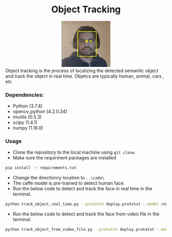 <h1 align="center">
	Object Tracking
</h1>

<div align="center">
	<!-- <img src="/media/manoj/Manoj_drive/Computer_vision/object-tracking/Images/person.gif" width="30%" height="30%"> -->
	<img src="https://github.com/Manojkl/object-tracking/blob/main/Images/person.gif" width="30%" height="30%"> 

</div>
Object tracking is the process of localizing the detected semantic object and track the object in real time. Objetcs are typically human, animal, cars , etc 

### Dependencies:
 - Python (3.7.4)
 - opencv_python (4.2.0.34)
 - imutils (0.5.3)
 - scipy (1.4.1)
 - numpy (1.19.0)

 ### Usage 
- Clone the repository to the local machine using ```git clone.```
- Make sure the requirment packages are installed 
```sh
pip install -r requirements.txt
```
- Change the directionry location to ```..\code\```
- The caffe model is pre-trained to detect human face.
- Run the below code to detect and track the face in real time in the terminal.
``` sh
python track_object_real_time.py --prototxt deploy.prototxt --model res10_300x300_ssd_iter_140000.caffemodel
```
- Run the below code to detect and track the face from video file in the terminal.
``` sh
python track_object_from_video_file.py --prototxt deploy.prototxt --model res10_300x300_ssd_iter_140000.caffemodel --video ../object-tracking/code/test.mp4
```


